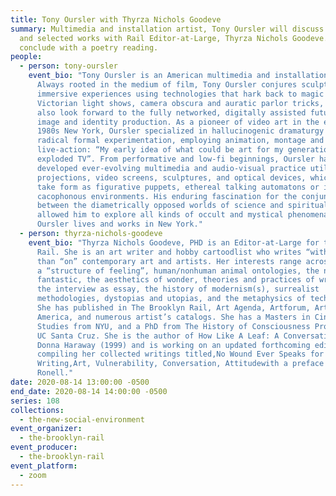 ```yaml
---
title: Tony Oursler with Thyrza Nichols Goodeve
summary: Multimedia and installation artist, Tony Oursler will discuss recent
  and selected works with Rail Editor-at-Large, Thyrza Nichols Goodeve. We'll
  conclude with a poetry reading.
people:
  - person: tony-oursler
    event_bio: "Tony Oursler is an American multimedia and installation artist.
      Always rooted in the medium of film, Tony Oursler conjures sculptural and
      immersive experiences using technologies that hark back to magic lanterns,
      Victorian light shows, camera obscura and auratic parlor tricks, but that
      also look forward to the fully networked, digitally assisted future of
      image and identity production. As a pioneer of video art in the early
      1980s New York, Oursler specialized in hallucinogenic dramaturgy and
      radical formal experimentation, employing animation, montage and
      live-action: “My early idea of what could be art for my generation was an
      exploded TV”. From performative and low-fi beginnings, Oursler has
      developed ever-evolving multimedia and audio-visual practice utilizing
      projections, video screens, sculptures, and optical devices, which might
      take form as figurative puppets, ethereal talking automatons or immersive,
      cacophonous environments. His enduring fascination for the conjunctions
      between the diametrically opposed worlds of science and spiritualism has
      allowed him to explore all kinds of occult and mystical phenomena. Tony
      Oursler lives and works in New York."
  - person: thyrza-nichols-goodeve
    event_bio: "Thyrza Nichols Goodeve, PHD is an Editor-at-Large for the Brooklyn
      Rail. She is an art writer and hobby cartoodlist who writes “with” rather
      than “on” contemporary art and artists. Her interests range across art as
      a “structure of feeling”, human/nonhuman animal ontologies, the natural
      fantastic, the aesthetics of wonder, theories and practices of writing,
      the interview as essay, the history of modernism(s), surrealist
      methodologies, dystopias and utopias, and the metaphysics of technology.
      She has published in The Brooklyn Rail, Art Agenda, Artforum, Art in
      America, and numerous artist’s catalogs. She has a Masters in Cinema
      Studies from NYU, and a PhD from The History of Consciousness Program at
      UC Santa Cruz. She is the author of How Like A Leaf: A Conversation with
      Donna Haraway (1999) and is working on an updated forthcoming edition, and
      compiling her collected writings titled,No Wound Ever Speaks for Itself:
      Writing,Art, Vulnerability, Conversation, Attitudewith a preface by Avital
      Ronell."
date: 2020-08-14 13:00:00 -0500
end_date: 2020-08-14 14:00:00 -0500
series: 108
collections:
  - the-new-social-environment
event_organizer:
  - the-brooklyn-rail
event_producer:
  - the-brooklyn-rail
event_platform:
  - zoom
---
```

